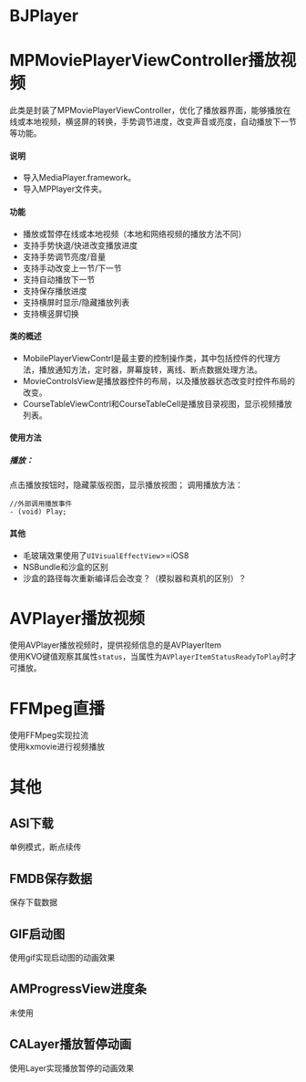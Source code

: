 # BJPlayer

# MPMoviePlayerViewController<MediaPlayer>播放视频

此类是封装了MPMoviePlayerViewController，优化了播放器界面，能够播放在线或本地视频，横竖屏的转换，手势调节进度，改变声音或亮度，自动播放下一节等功能。

#### 说明

- 导入MediaPlayer.framework。
- 导入MPPlayer文件夹。

#### 功能

- 播放或暂停在线或本地视频（本地和网络视频的播放方法不同）
- 支持手势快退/快进改变播放进度
- 支持手势调节亮度/音量
- 支持手动改变上一节/下一节
- 支持自动播放下一节
- 支持保存播放进度
- 支持横屏时显示/隐藏播放列表
- 支持横竖屏切换

#### 类的概述

- MobilePlayerViewContrl是最主要的控制操作类，其中包括控件的代理方法，播放通知方法，定时器，屏幕旋转，离线、断点数据处理方法。
- MovieControlsView是播放器控件的布局，以及播放器状态改变时控件布局的改变。
- CourseTableViewContrl和CourseTableCell是播放目录视图，显示视频播放列表。

#### 使用方法

##### 播放：

点击播放按钮时，隐藏蒙版视图，显示播放视图；
调用播放方法：

```objc
//外部调用播放事件
- (void) Play;
```

#### 其他 ####
- 毛玻璃效果使用了`UIVisualEffectView`>=iOS8
- NSBundle和沙盒的区别
- 沙盒的路径每次重新编译后会改变？（模拟器和真机的区别）？



# AVPlayer<AVFoundation>播放视频
使用AVPlayer播放视频时，提供视频信息的是AVPlayerItem<br>
使用KVO键值观察其属性`status`，当属性为`AVPlayerItemStatusReadyToPlay`时才可播放。

# FFMpeg直播
使用FFMpeg实现拉流</br>
使用kxmovie进行视频播放</br>


# 其他

## ASI下载
单例模式，断点续传

## FMDB保存数据
保存下载数据


## GIF启动图
使用gif实现启动图的动画效果

## AMProgressView进度条
未使用

## CALayer播放暂停动画
使用Layer实现播放暂停的动画效果

